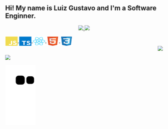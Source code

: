 ## Hi! My name is Luiz Gustavo and I'm a Software Enginner.
<div align="center">
  <a href="https://github.com/LuizGusta21">
  <img height="180em" src="https://github-readme-stats.vercel.app/api?username=LuizGusta21&show_icons=true&theme=dracula&include_all_commits=true&count_private=true"/>
  <img height="180em" src="https://github-readme-stats.vercel.app/api/top-langs/?username=LuizGusta21&layout=compact&langs_count=7&theme=dracula"/>
</div>
<div style="display: inline_block"><br>
  <img align="center" alt="Gu-Js" height="30" width="40" src="https://raw.githubusercontent.com/devicons/devicon/master/icons/javascript/javascript-plain.svg">
  <img align="center" alt="Gu-Ts" height="30" width="40" src="https://raw.githubusercontent.com/devicons/devicon/master/icons/typescript/typescript-plain.svg">
  <img align="center" alt="Gu-React" height="30" width="40" src="https://raw.githubusercontent.com/devicons/devicon/master/icons/react/react-original.svg">
  <img align="center" alt="Gu-HTML" height="30" width="40" src="https://raw.githubusercontent.com/devicons/devicon/master/icons/html5/html5-original.svg">
  <img align="center" alt="Gu-CSS" height="30" width="40" src="https://raw.githubusercontent.com/devicons/devicon/master/icons/css3/css3-original.svg">
  <div><img align="right" height="150" src="[https://www.pinterest.com/pin/385268943096110016/](https://i.pinimg.com/originals/d6/61/2a/d6612a07f6a5eb55d9174eb776bd1528.gif)"  /></div>
</div>
  
  ##
 
<div> 
  <a href="https://www.linkedin.com/in/luiz-gustavo-soares-silva-bab5381b9/" target="_blank"><img src="https://img.shields.io/badge/-LinkedIn-%230077B5?style=for-the-badge&logo=linkedin&logoColor=white" target="_blank"></a> 
 
  ![Snake animation](https://github.com/LuizGusta21/LuizGusta21/blob/output/github-contribution-grid-snake.svg)
 
</div>
